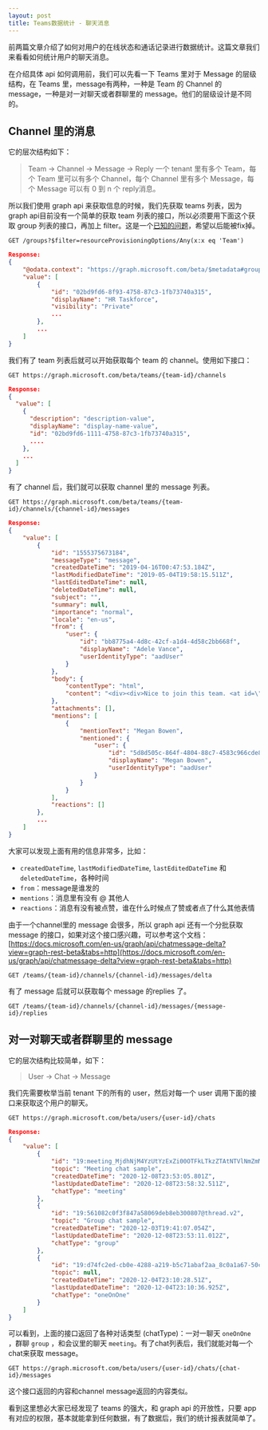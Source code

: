```yaml
---
layout: post
title: Teams数据统计 - 聊天消息
---
```


前两篇文章介绍了如何对用户的在线状态和通话记录进行数据统计。这篇文章我们来看看如何统计用户的聊天消息。

在介绍具体 api 如何调用前，我们可以先看一下 Teams 里对于 Message 的层级结构，在 Teams 里，message有两种，一种是 Team 的 Channel 的 message，一种是对一对聊天或者群聊里的 message。他们的层级设计是不同的。

## Channel 里的消息

它的层次结构如下：
> Team -> Channel -> Message -> Reply
一个 tenant 里有多个 Team，每个 Team 里可以有多个 Channel，每个 Channel 里有多个 Message，每个 Message 可以有 0 到 n 个 reply消息。

所以我们使用 graph api 来获取信息的时候，我们先获取 teams 列表，因为 graph api目前没有一个简单的获取 team 列表的接口，所以必须要用下面这个获取 group 列表的接口，再加上 filter。这是一个[已知的问题](https://docs.microsoft.com/en-us/graph/known-issues?context=graph%2Fapi%2Fbeta&view=graph-rest-beta#get-teams-is-not-supported)，希望以后能被fix掉。

```
GET /groups?$filter=resourceProvisioningOptions/Any(x:x eq 'Team')
```
```json
Response:
{
    "@odata.context": "https://graph.microsoft.com/beta/$metadata#groups",
    "value": [
        {
            "id": "02bd9fd6-8f93-4758-87c3-1fb73740a315",
            "displayName": "HR Taskforce",
            "visibility": "Private"
            ...
        },
        ...
    ]
}
```

我们有了 team 列表后就可以开始获取每个 team 的 channel。使用如下接口：

```
GET https://graph.microsoft.com/beta/teams/{team-id}/channels
```
```json
Response:
{
  "value": [
    {
      "description": "description-value",
      "displayName": "display-name-value",
      "id": "02bd9fd6-1111-4758-87c3-1fb73740a315",
      ....
    },
    ...
  ]
}
```

有了 channel 后，我们就可以获取 channel 里的 message 列表。

```
GET https://graph.microsoft.com/beta/teams/{team-id}/channels/{channel-id}/messages
```
```json
Response:
{
    "value": [
        {
            "id": "1555375673184",
            "messageType": "message",
            "createdDateTime": "2019-04-16T00:47:53.184Z",
            "lastModifiedDateTime": "2019-05-04T19:58:15.511Z",
            "lastEditedDateTime": null,
            "deletedDateTime": null,
            "subject": "",
            "summary": null,
            "importance": "normal",
            "locale": "en-us",
            "from": {
                "user": {
                    "id": "bb8775a4-4d8c-42cf-a1d4-4d58c2bb668f",
                    "displayName": "Adele Vance",
                    "userIdentityType": "aadUser"
                }
            },
            "body": {
                "contentType": "html",
                "content": "<div><div>Nice to join this team. <at id=\"0\">Megan Bowen</at>, have we got the March report ready please?</div>\n</div>"
            },
            "attachments": [],
            "mentions": [
                {
                    "mentionText": "Megan Bowen",
                    "mentioned": {
                        "user": {
                            "id": "5d8d505c-864f-4804-88c7-4583c966cde8",
                            "displayName": "Megan Bowen",
                            "userIdentityType": "aadUser"
                        }
                    }
                }
            ],
            "reactions": []
        },
        ...
    ]
}
```

大家可以发现上面有用的信息非常多，比如：
* `createdDateTime`, `lastModifiedDateTime`, `lastEditedDateTime` 和 `deletedDateTime`，各种时间
* `from`：message是谁发的
* `mentions`：消息里有没有 @ 其他人
* `reactions`：消息有没有被点赞，谁在什么时候点了赞或者点了什么其他表情

由于一个channel里的 message 会很多，所以 graph api 还有一个分批获取 message 的接口，如果对这个接口感兴趣，可以参考这个文档：[https://docs.microsoft.com/en-us/graph/api/chatmessage-delta?view=graph-rest-beta&tabs=http](https://docs.microsoft.com/en-us/graph/api/chatmessage-delta?view=graph-rest-beta&tabs=http)

```
GET /teams/{team-id}/channels/{channel-id}/messages/delta
```

有了 message 后就可以获取每个 message 的replies 了。

```
GET /teams/{team-id}/channels/{channel-id}/messages/{message-id}/replies
```

## 对一对聊天或者群聊里的 message

它的层次结构比较简单，如下：
> User -> Chat -> Message

我们先需要枚举当前 tenant 下的所有的 user，然后对每一个 user 调用下面的接口来获取这个用户的聊天。

```
GET https://graph.microsoft.com/beta/users/{user-id}/chats
```

```json
Response:
{
    "value": [
        {
            "id": "19:meeting_MjdhNjM4YzUtYzExZi00OTFkLTkzZTAtNTVlNmZmMDhkNGU2@thread.v2",
            "topic": "Meeting chat sample",
            "createdDateTime": "2020-12-08T23:53:05.801Z",
            "lastUpdatedDateTime": "2020-12-08T23:58:32.511Z",
            "chatType": "meeting"
        },
        {
            "id": "19:561082c0f3f847a58069deb8eb300807@thread.v2",
            "topic": "Group chat sample",
            "createdDateTime": "2020-12-03T19:41:07.054Z",
            "lastUpdatedDateTime": "2020-12-08T23:53:11.012Z",
            "chatType": "group"
        },
        {
            "id": "19:d74fc2ed-cb0e-4288-a219-b5c71abaf2aa_8c0a1a67-50ce-4114-bb6c-da9c5dbcf6ca@unq.gbl.spaces",
            "topic": null,
            "createdDateTime": "2020-12-04T23:10:28.51Z",
            "lastUpdatedDateTime": "2020-12-04T23:10:36.925Z",
            "chatType": "oneOnOne"
        }
    ]
}
```

可以看到，上面的接口返回了各种对话类型 (chatType)：一对一聊天 `oneOnOne` ，群聊 `group` ，和会议里的聊天 `meeting`。有了chat列表后，我们就能对每一个chat来获取 message。
```
GET https://graph.microsoft.com/beta/users/{user-id}/chats/{chat-id}/messages
```

这个接口返回的内容和channel message返回的内容类似。

看到这里想必大家已经发现了 teams 的强大，和 graph api 的开放性，只要 app 有对应的权限，基本就能拿到任何数据，有了数据后，我们的统计报表就简单了。

